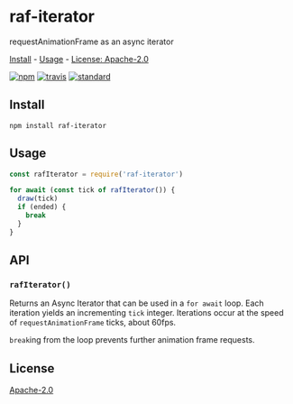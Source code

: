 # raf-iterator

requestAnimationFrame as an async iterator

[Install](#install) - [Usage](#usage) - [License: Apache-2.0](#license)

[![npm][npm-image]][npm-url]
[![travis][travis-image]][travis-url]
[![standard][standard-image]][standard-url]

[npm-image]: https://img.shields.io/npm/v/raf-iterator.svg?style=flat-square
[npm-url]: https://www.npmjs.com/package/raf-iterator
[travis-image]: https://img.shields.io/travis/com/goto-bus-stop/raf-iterator.svg?style=flat-square
[travis-url]: https://travis-ci.com/goto-bus-stop/raf-iterator
[standard-image]: https://img.shields.io/badge/code%20style-standard-brightgreen.svg?style=flat-square
[standard-url]: http://npm.im/standard

## Install

```
npm install raf-iterator
```

## Usage

```js
const rafIterator = require('raf-iterator')

for await (const tick of rafIterator()) {
  draw(tick)
  if (ended) {
    break
  }
}
```

## API

### `rafIterator()`

Returns an Async Iterator that can be used in a `for await` loop. Each iteration yields an incrementing `tick` integer. Iterations occur at the speed of `requestAnimationFrame` ticks, about 60fps.

`break`ing from the loop prevents further animation frame requests.

## License

[Apache-2.0](LICENSE.md)
